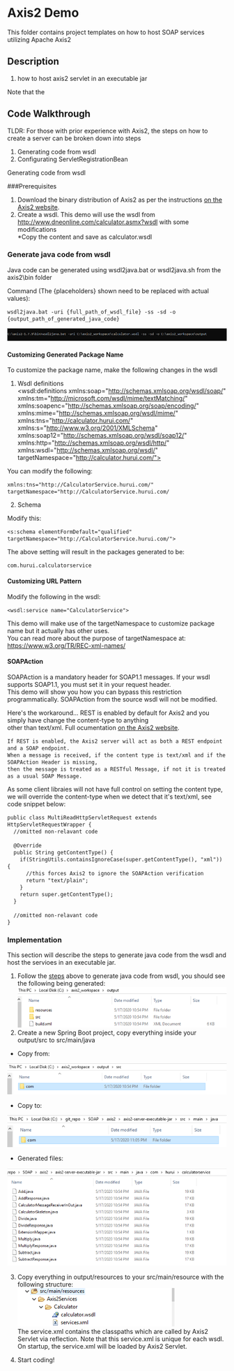 # Axis2 Demo
This folder contains project templates on how to host SOAP services utilizing Apache Axis2

## Description
1) how to host axis2 servlet in an executable jar

Note that the

## Code Walkthrough

TLDR: For those with prior experience with Axis2, the steps on how to create a server can be broken 
down into steps
1. Generating code from wsdl 
2. Configurating ServletRegistrationBean

Generating code from wsdl 

###Prerequisites
1. Download the binary distribution of Axis2 as per the instructions [on the Axis2 website](https://axis.apache.org/axis2/java/core/download.cgi).
2. Create a wsdl. This demo will use the wsdl from http://www.dneonline.com/calculator.asmx?wsdl with some modifications\
   *Copy the content and save as calculator.wsdl
### Generate java code from wsdl
Java code can be generated using wsdl2java.bat or wsdl2java.sh from the axis2\bin folder

Command (The {placeholders} shown need to be replaced with actual values): 
```
wsdl2java.bat -uri {full_path_of_wsdl_file} -ss -sd -o {output_path_of_generated_java_code}
```
![Alt text](README_IMG/wsdl2java_command.PNG?raw=true "wsdl2java_command")

#### Customizing Generated Package Name

To customize the package name, make the following changes in the wsdl

1. Wsdl definitions\
<wsdl:definitions xmlns:soap="http://schemas.xmlsoap.org/wsdl/soap/" 
xmlns:tm="http://microsoft.com/wsdl/mime/textMatching/" 
xmlns:soapenc="http://schemas.xmlsoap.org/soap/encoding/" 
xmlns:mime="http://schemas.xmlsoap.org/wsdl/mime/" 
xmlns:tns="http://calculator.hurui.com/" 
xmlns:s="http://www.w3.org/2001/XMLSchema" 
xmlns:soap12="http://schemas.xmlsoap.org/wsdl/soap12/" 
xmlns:http="http://schemas.xmlsoap.org/wsdl/http/" 
xmlns:wsdl="http://schemas.xmlsoap.org/wsdl/" 
targetNamespace="http://calculator.hurui.com/">

You can modify the following:
```
xmlns:tns="http://CalculatorService.hurui.com/"
targetNamespace="http://CalculatorService.hurui.com/
```

2. Schema

Modify this:
```
<s:schema elementFormDefault="qualified" targetNamespace="http://CalculatorService.hurui.com/">
```


The above setting will result in the packages generated to be:
```
com.hurui.calculatorservice
```

#### Customizing URL Pattern
Modify the following in the wsdl:
```
<wsdl:service name="CalculatorService">
```
This demo will make use of the targetNamespace to customize package name but it actually has other uses.\
You can read more about the purpose of targetNamespace at: https://www.w3.org/TR/REC-xml-names/

#### SOAPAction
SOAPAction is a mandatory header for SOAP1.1 messages. If your wsdl supports SOAP1.1, you must set it in your request header.\
This demo will show you how you can bypass this restriction programmatically. SOAPAction from the source wsdl will not be modified.

Here's the workaround... REST is enabled by default for Axis2 and you simply have change the content-type to anything \
other than text/xml. Full ocumentation [on the Axis2 website](http://axis.apache.org/axis2/java/core/docs/rest-ws.html#rest_with_get).
```
If REST is enabled, the Axis2 server will act as both a REST endpoint and a SOAP endpoint.
When a message is received, if the content type is text/xml and if the SOAPAction Header is missing, 
then the message is treated as a RESTful Message, if not it is treated as a usual SOAP Message. 
```

As some client libraies will not have full control on setting the content type, we will override the content-type when we detect that it's text/xml, see code snippet below:
```
public class MultiReadHttpServletRequest extends HttpServletRequestWrapper {
  //omitted non-relavant code

  @Override
  public String getContentType() {
    if(StringUtils.containsIgnoreCase(super.getContentType(), "xml")) {
      //this forces Axis2 to ignore the SOAPAction verification
      return "text/plain"; 
    }
    return super.getContentType();
  }

  //omitted non-relavant code
}
```

### Implementation
This section will describe the steps to generate java code from the wsdl and host the servioes in an executable jar.

1. Follow the [steps](#Generate-java-code-from-wsdl) above to generate java code from wsdl, you should see the following being generated:\
![Alt text](README_IMG/wsdl2java_output.PNG?raw=true "wsdl2java_output")
2. Create a new Spring Boot project, copy everything inside your output/src to src/main/java
 * Copy from:

![Alt text](README_IMG/output_to_copy.PNG?raw=true "output_to_copy")

 * Copy to:
 
![Alt text](README_IMG/output_dest.PNG?raw=true "output_dest")

 * Generated files:
 
 ![Alt text](README_IMG/generated_files.PNG?raw=true "generated_files")
 
 3. Copy everything in output/resources to your src/main/resource with the following structure:
![Alt text](README_IMG/service_xml_folder_structure.PNG?raw=true "service_xml_folder_structure")\
The service.xml contains the classpaths which are called by Axis2 Servlet via reflection. Note that 
this service.xml is unique for each wsdl. On startup, the service.xml will be loaded by Axis2 Servlet.

4. Start coding!